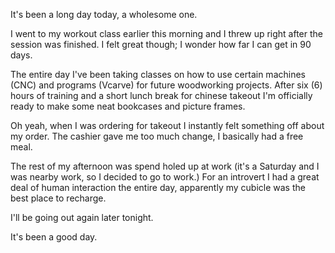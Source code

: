 It's been a long day today, a wholesome one. 

I went to my workout class earlier this morning and I threw up right after the session was finished.
I felt great though; I wonder how far I can get in 90 days. 

The entire day I've been taking classes on how to use certain machines (CNC) and programs (Vcarve) for future woodworking projects. 
After six (6) hours of training and a short lunch break for chinese takeout I'm officially ready to make some neat bookcases and picture frames.

Oh yeah, when I was ordering for takeout I instantly felt something off about my order. 
The cashier gave me too much change, I basically had a free meal. 

The rest of my afternoon was spend holed up at work (it's a Saturday and I was nearby work, so I decided to go to work.)
For an introvert I had a great deal of human interaction the entire day, apparently my cubicle was the best place to recharge. 

I'll be going out again later tonight.

It's been a good day. 
